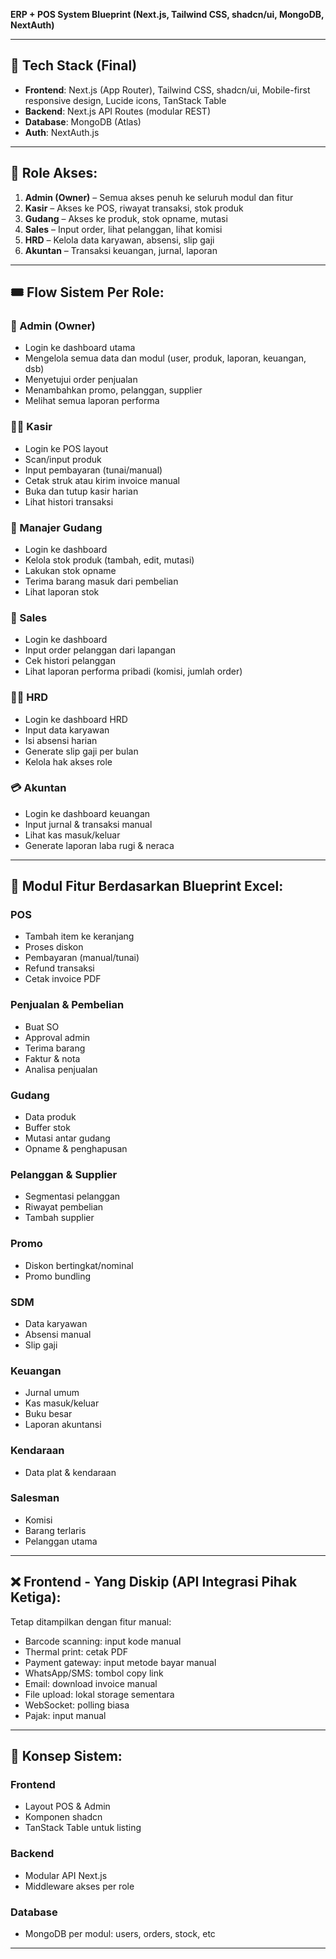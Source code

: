 **ERP + POS System Blueprint (Next.js, Tailwind CSS, shadcn/ui, MongoDB, NextAuth)**

---

## 🧱 Tech Stack (Final)

- **Frontend**: Next.js (App Router), Tailwind CSS, shadcn/ui, Mobile-first responsive design, Lucide icons, TanStack Table
- **Backend**: Next.js API Routes (modular REST)
- **Database**: MongoDB (Atlas)
- **Auth**: NextAuth.js

---

## 🤝 Role Akses:

1. **Admin (Owner)** – Semua akses penuh ke seluruh modul dan fitur
2. **Kasir** – Akses ke POS, riwayat transaksi, stok produk
3. **Gudang** – Akses ke produk, stok opname, mutasi
4. **Sales** – Input order, lihat pelanggan, lihat komisi
5. **HRD** – Kelola data karyawan, absensi, slip gaji
6. **Akuntan** – Transaksi keuangan, jurnal, laporan

---

## 🎟️ Flow Sistem Per Role:

### 💼 Admin (Owner)

- Login ke dashboard utama
- Mengelola semua data dan modul (user, produk, laporan, keuangan, dsb)
- Menyetujui order penjualan
- Menambahkan promo, pelanggan, supplier
- Melihat semua laporan performa

### 🏋️‍♂️ Kasir

- Login ke POS layout
- Scan/input produk
- Input pembayaran (tunai/manual)
- Cetak struk atau kirim invoice manual
- Buka dan tutup kasir harian
- Lihat histori transaksi

### 🚚 Manajer Gudang

- Login ke dashboard
- Kelola stok produk (tambah, edit, mutasi)
- Lakukan stok opname
- Terima barang masuk dari pembelian
- Lihat laporan stok

### 🚗 Sales

- Login ke dashboard
- Input order pelanggan dari lapangan
- Cek histori pelanggan
- Lihat laporan performa pribadi (komisi, jumlah order)

### 👩‍🎓 HRD

- Login ke dashboard HRD
- Input data karyawan
- Isi absensi harian
- Generate slip gaji per bulan
- Kelola hak akses role

### 💳 Akuntan

- Login ke dashboard keuangan
- Input jurnal & transaksi manual
- Lihat kas masuk/keluar
- Generate laporan laba rugi & neraca

---

## 📆 Modul Fitur Berdasarkan Blueprint Excel:

### POS

- Tambah item ke keranjang
- Proses diskon
- Pembayaran (manual/tunai)
- Refund transaksi
- Cetak invoice PDF

### Penjualan & Pembelian

- Buat SO
- Approval admin
- Terima barang
- Faktur & nota
- Analisa penjualan

### Gudang

- Data produk
- Buffer stok
- Mutasi antar gudang
- Opname & penghapusan

### Pelanggan & Supplier

- Segmentasi pelanggan
- Riwayat pembelian
- Tambah supplier

### Promo

- Diskon bertingkat/nominal
- Promo bundling

### SDM

- Data karyawan
- Absensi manual
- Slip gaji

### Keuangan

- Jurnal umum
- Kas masuk/keluar
- Buku besar
- Laporan akuntansi

### Kendaraan

- Data plat & kendaraan

### Salesman

- Komisi
- Barang terlaris
- Pelanggan utama

---

## ❌ Frontend - Yang Diskip (API Integrasi Pihak Ketiga):

Tetap ditampilkan dengan fitur manual:

- Barcode scanning: input kode manual
- Thermal print: cetak PDF
- Payment gateway: input metode bayar manual
- WhatsApp/SMS: tombol copy link
- Email: download invoice manual
- File upload: lokal storage sementara
- WebSocket: polling biasa
- Pajak: input manual

---

## 🧬 Konsep Sistem:

### Frontend

- Layout POS & Admin
- Komponen shadcn
- TanStack Table untuk listing

### Backend

- Modular API Next.js
- Middleware akses per role

### Database

- MongoDB per modul: users, orders, stock, etc

---
